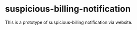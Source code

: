 # suspicious-billing-notification
This is a prototype of suspicious-billing notification via website.
